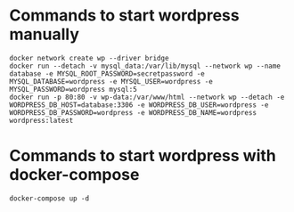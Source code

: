 # Commands to start wordpress manually

```
docker network create wp --driver bridge
docker run --detach -v mysql_data:/var/lib/mysql --network wp --name database -e MYSQL_ROOT_PASSWORD=secretpassword -e MYSQL_DATABASE=wordpress -e MYSQL_USER=wordpress -e MYSQL_PASSWORD=wordpress mysql:5
docker run -p 80:80 -v wp-data:/var/www/html --network wp --detach -e WORDPRESS_DB_HOST=database:3306 -e WORDPRESS_DB_USER=wordpress -e WORDPRESS_DB_PASSWORD=wordpress -e WORDPRESS_DB_NAME=wordpress wordpress:latest
```

# Commands to start wordpress with docker-compose

```
docker-compose up -d
```